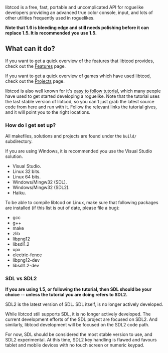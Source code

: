 libtcod is a free, fast, portable and uncomplicated API for roguelike developers providing an advanced true color console, input, and lots of other utilities frequently used in roguelikes.

**Note that 1.6 is bleeding edge and still needs polishing before it can replace 1.5.  It is recommended you use 1.5.**

## What can it do? ##

If you want to get a quick overview of the features that libtcod provides, check out the [Features](https://bitbucket.org/libtcod/libtcod/wiki/Features) page.

If you want to get a quick overview of games which have used libtcod, check out the [Projects](http://roguecentral.org/doryen/projects-2/) page.

libtcod is also well known for it's [easy to follow tutorial](http://www.roguebasin.com/index.php?title=Complete_Roguelike_Tutorial,_using_python%2Blibtcod), which many people have used to get started developing a roguelike.  Note that the tutorial uses the last stable version of libtcod, so you can't just grab the latest source code from here and run with it.  Follow the relevant links the tutorial gives, and it will point you to the right locations.

### How do I get set up? ###

All makefiles, solutions and projects are found under the `build/` subdirectory.

If you are using Windows, it is recommended you use the Visual Studio solution.

* Visual Studio.
* Linux 32 bits.
* Linux 64 bits.
* Windows/Mingw32 (SDL).
* Windows/Mingw32 (SDL2).
* Haiku.

To be able to compile libtcod on Linux, make sure that following packages are installed (if this list is out of date, please file a bug):

* gcc
* g++
* make
* zlib
* libpng12
* libsdl1.2
* upx
* electric-fence
* libpng12-dev
* libsdl1.2-dev

### SDL vs SDL2 ###

**If you are using 1.5, or following the tutorial, then SDL should be your choice -- unless the tutorial you are doing refers to SDL2.**

SDL2 is the latest version of SDL.  SDL itself, is no longer actively developed.

While libtcod still supports SDL, it is no longer actively developed.  The current development efforts of the SDL project are focused on SDL2.  And similarly, libtcod development will be focused on the SDL2 code path.

For now, SDL should be considered the most stable version to use, and SDL2 experimental.  At this time, SDL2 key handling is flawed and favours tablet and mobile devices with no touch screen or numeric keypad.